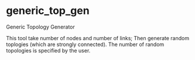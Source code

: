 # generic_top_gen
Generic Topology Generator

This tool take number of nodes and number of links;
Then generate random toplogies 
(which are strongly connected).
The number of random topologies is specified by the user.
